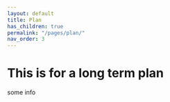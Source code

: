 ```yaml
---
layout: default
title: Plan
has_children: true
permalink: "/pages/plan/"
nav_order: 3
---
```



# This is for a long term plan

some info 
